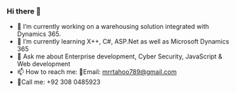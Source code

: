 ### Hi there 👋

- 🔭 I’m currently working on a warehousing solution integrated with Dynamics 365.
- 🌱 I’m currently learning X++, C#, ASP.Net as well as Microsoft Dynamics 365 
- 💬 Ask me about Enterprise development, Cyber Security, JavaScript & Web development
- 📫 How to reach me: 📧Email: mrrtahoo789@gmail.com 
- 🤙Call me: +92 308 0485923


<!--
**MrrTahoo/Mrrtahoo** is a ✨ _special_ ✨ repository because its `README.md` (this file) appears on your GitHub profile.

Here are some ideas to get you started:


-->
